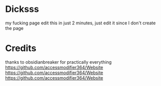 # Dicksss

my fucking page edit this in just 2 minutes, just edit it since I don't create the page

# Credits

thanks to obsidianbreaker for practically everything
https://github.com/accessmodifier364/Website
https://github.com/accessmodifier364/Website
https://github.com/accessmodifier364/Website
